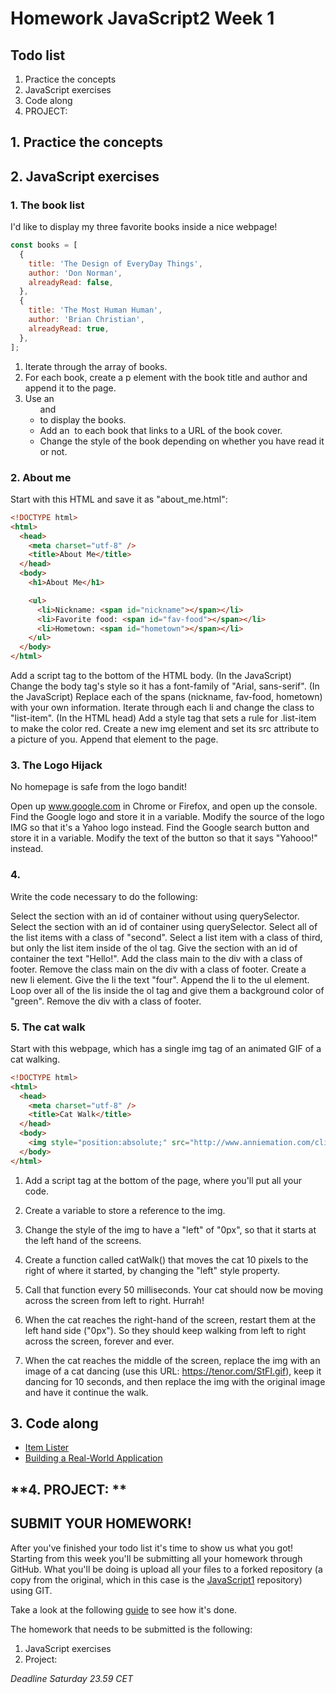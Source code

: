# Homework JavaScript2 Week 1

## **Todo list**

1. Practice the concepts
2. JavaScript exercises
3. Code along
4. PROJECT:

## **1. Practice the concepts**

## **2. JavaScript exercises**

### 1. The book list

I'd like to display my three favorite books inside a nice webpage!

```js
const books = [
  {
    title: 'The Design of EveryDay Things',
    author: 'Don Norman',
    alreadyRead: false,
  },
  {
    title: 'The Most Human Human',
    author: 'Brian Christian',
    alreadyRead: true,
  },
];
```

1. Iterate through the array of books.
2. For each book, create a p element with the book title and author and append it to the page.
3. Use an <ul> and <li> to display the books.
4. Add an <img> to each book that links to a URL of the book cover.
5. Change the style of the book depending on whether you have read it or not.

### 2. About me

Start with this HTML and save it as "about_me.html":

```html
<!DOCTYPE html>
<html>
  <head>
    <meta charset="utf-8" />
    <title>About Me</title>
  </head>
  <body>
    <h1>About Me</h1>

    <ul>
      <li>Nickname: <span id="nickname"></span></li>
      <li>Favorite food: <span id="fav-food"></span></li>
      <li>Hometown: <span id="hometown"></span></li>
    </ul>
  </body>
</html>
```

Add a script tag to the bottom of the HTML body.
(In the JavaScript) Change the body tag's style so it has a font-family of "Arial, sans-serif".
(In the JavaScript) Replace each of the spans (nickname, fav-food, hometown) with your own information.
Iterate through each li and change the class to "list-item".
(In the HTML head) Add a style tag that sets a rule for .list-item to make the color red.
Create a new img element and set its src attribute to a picture of you. Append that element to the page.

### 3. The Logo Hijack

No homepage is safe from the logo bandit!

Open up www.google.com in Chrome or Firefox, and open up the console.
Find the Google logo and store it in a variable.
Modify the source of the logo IMG so that it's a Yahoo logo instead.
Find the Google search button and store it in a variable.
Modify the text of the button so that it says "Yahooo!" instead.

### 4.

Write the code necessary to do the following:

Select the section with an id of container without using querySelector.
Select the section with an id of container using querySelector.
Select all of the list items with a class of "second".
Select a list item with a class of third, but only the list item inside of the ol tag.
Give the section with an id of container the text "Hello!".
Add the class main to the div with a class of footer.
Remove the class main on the div with a class of footer.
Create a new li element.
Give the li the text "four".
Append the li to the ul element.
Loop over all of the lis inside the ol tag and give them a background color of "green".
Remove the div with a class of footer.

### 5. The cat walk

Start with this webpage, which has a single img tag of an animated GIF of a cat walking.

```html
<!DOCTYPE html>
<html>
  <head>
    <meta charset="utf-8" />
    <title>Cat Walk</title>
  </head>
  <body>
    <img style="position:absolute;" src="http://www.anniemation.com/clip_art/images/cat-walk.gif" />
  </body>
</html>
```

1. Add a script tag at the bottom of the page, where you'll put all your code.
2. Create a variable to store a reference to the img.
3. Change the style of the img to have a "left" of "0px", so that it starts at the left hand of the screens.
4. Create a function called catWalk() that moves the cat 10 pixels to the right of where it started, by changing the "left" style property.
5. Call that function every 50 milliseconds. Your cat should now be moving across the screen from left to right. Hurrah!

6. When the cat reaches the right-hand of the screen, restart them at the left hand side ("0px"). So they should keep walking from left to right across the screen, forever and ever.

7. When the cat reaches the middle of the screen, replace the img with an image of a cat dancing (use this URL: https://tenor.com/StFI.gif), keep it dancing for 10 seconds, and then replace the img with the original image and have it continue the walk.

## **3. Code along**

- [Item Lister](https://www.youtube.com/watch?v=wK2cBMcDTss)
- [Building a Real-World Application](https://www.youtube.com/watch?v=NYq9J-Eur9U)

## **4. PROJECT: **

## **SUBMIT YOUR HOMEWORK!**

After you've finished your todo list it's time to show us what you got! Starting from this week you'll be submitting all your homework through GitHub. What you'll be doing is upload all your files to a forked repository (a copy from the original, which in this case is the [JavaScript1](https://www.github.com/HackYourFuture/JavaScript1) repository) using GIT.

Take a look at the following [guide](../hand-in-homework-guide.md) to see how it's done.

The homework that needs to be submitted is the following:

1. JavaScript exercises
2. Project:

_Deadline Saturday 23.59 CET_
